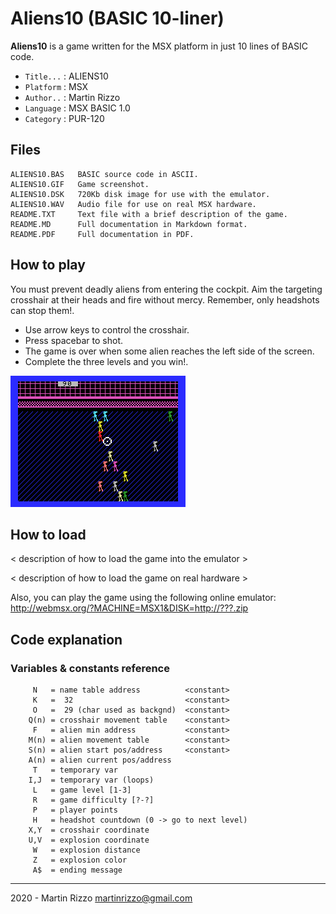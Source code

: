 Aliens10 (BASIC 10-liner)
=========================

**Aliens10** is a game written for the MSX platform in just 10 lines of BASIC code.

* `Title...` : ALIENS10
* `Platform` : MSX
* `Author..` : Martin Rizzo
* `Language` : MSX BASIC 1.0
* `Category` : PUR-120

Files
-----

```
ALIENS10.BAS   BASIC source code in ASCII.
ALIENS10.GIF   Game screenshot.
ALIENS10.DSK   720Kb disk image for use with the emulator.
ALIENS10.WAV   Audio file for use on real MSX hardware.
README.TXT     Text file with a brief description of the game.
README.MD      Full documentation in Markdown format.
README.PDF     Full documentation in PDF.
```


How to play
-----------

You must prevent deadly aliens from entering the cockpit. Aim the targeting crosshair at their heads and fire without mercy. Remember, only headshots can stop them!.

- Use arrow keys to control the crosshair.
- Press spacebar to shot.
- The game is over when some alien reaches the left side of the screen.
- Complete the three levels and you win!.

![ALIENS10](ALIENS10.GIF "Aliens10 Game")


How to load
-----------

< description of how to load the game into the emulator >

< description of how to load the game on real hardware >

Also, you can play the game using the following online emulator:   
http://webmsx.org/?MACHINE=MSX1&DISK=http://???.zip


Code explanation
----------------

### Variables & constants reference

```
     N   = name table address          <constant>
     K   =  32                         <constant>
     O   =  29 (char used as backgnd)  <constant>
    Q(n) = crosshair movement table    <constant>
     F   = alien min address           <constant>
    M(n) = alien movement table        <constant>
    S(n) = alien start pos/address     <constant>
    A(n) = alien current pos/address
     T   = temporary var
    I,J  = temporary var (loops)
     L   = game level [1-3]
     R   = game difficulty [?-?]
     P   = player points
     H   = headshot countdown (0 -> go to next level)
    X,Y  = crosshair coordinate
    U,V  = explosion coordinate
     W   = explosion distance
     Z   = explosion color
     A$  = ending message
```






---

2020 - Martin Rizzo <martinrizzo@gmail.com>

